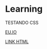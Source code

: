 # Learning
TESTANDO CSS

<a href="https://oliveira2411.github.io/Learning/" target="_blank">EU.IO</a>



<a href="Content/Apple.html" target="_blank">LINK HTML</a>
